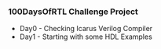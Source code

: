 ### 100DaysOfRTL Challenge Project
 * Day0 - Checking Icarus Verilog Compiler
 * Day1 - Starting with some HDL Examples
